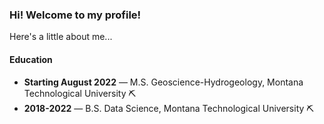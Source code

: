 ### Hi! Welcome to my profile!

Here's a little about me...

#### Education
* **Starting August 2022** &mdash; M.S. Geoscience-Hydrogeology, Montana Technological University ⛏️
* **2018-2022** &mdash; B.S. Data Science, Montana Technological University ⛏️

<!--
**dannbuckley/dannbuckley** is a ✨ _special_ ✨ repository because its `README.md` (this file) appears on your GitHub profile.

Here are some ideas to get you started:

- 🔭 I’m currently working on ...
- 🌱 I’m currently learning ...
- 👯 I’m looking to collaborate on ...
- 🤔 I’m looking for help with ...
- 💬 Ask me about ...
- 📫 How to reach me: ...
- 😄 Pronouns: ...
- ⚡ Fun fact: ...
-->
